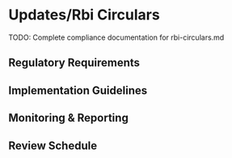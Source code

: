 # Updates/Rbi Circulars

TODO: Complete compliance documentation for rbi-circulars.md

## Regulatory Requirements

## Implementation Guidelines

## Monitoring & Reporting

## Review Schedule
